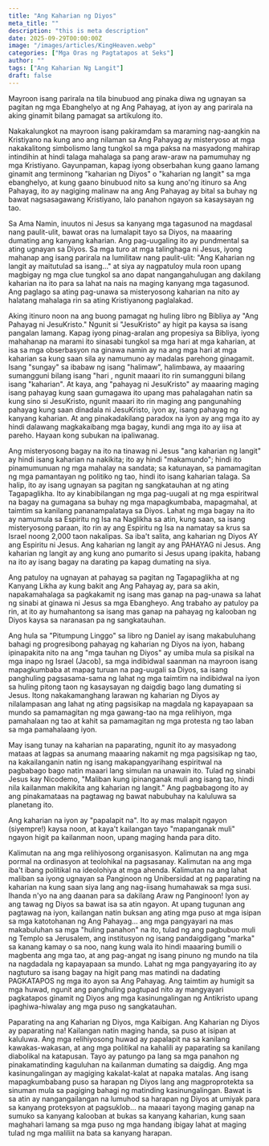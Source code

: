 ```yaml
---
title: "Ang Kaharian ng Diyos"
meta_title: ""
description: "this is meta description"
date: 2025-09-29T00:00:00Z
image: "/images/articles/KingHeaven.webp"
categories: ["Mga Oras ng Pagtatapos at Seks"]
author: ""
tags: ["Ang Kaharian Ng Langit"]
draft: false
---
```


Mayroon isang parirala na tila binubuod ang pinaka diwa ng ugnayan sa pagitan ng mga Ebanghelyo at ng Ang Pahayag, at iyon ay ang parirala na aking ginamit bilang pamagat sa artikulong ito.  
  
Nakakalungkot na mayroon isang pakiramdam sa maraming nag-aangkin na Kristiyano na kung ano ang nilaman sa Ang Pahayag ay misteryoso at mga nakakalitong simbolismo lang tungkol sa mga paksa na masyadong mahirap intindihin at hindi talaga mahalaga sa pang araw-araw na pamumuhay ng mga Kristiyano. Gayunpaman, kapag iyong obserbahan kung gaano lamang ginamit ang terminong "kaharian ng Diyos" o "kaharian ng langit" sa mga ebanghelyo, at kung gaano binubuod nito sa kung ano'ng itinuro sa Ang Pahayag, ito ay nagiging malinaw na ang Ang Pahayag ay bital sa buhay ng bawat nagsasagawang Kristiyano, lalo panahon ngayon sa kasaysayan ng tao.  
  
Sa Ama Namin, inuutos ni Jesus sa kanyang mga tagasunod na magdasal nang paulit-ulit, bawat oras na lumalapit tayo sa Diyos, na maaaring dumating ang kanyang kaharian. Ang pag-uugaling ito ay pundmental sa ating ugnayan sa Diyos. Sa mga turo at mga talinghaga ni Jesus, iyong mahanap ang isang parirala na lumilitaw nang paulit-ulit: "Ang Kaharian ng langit ay maitutulad sa isang..." at siya ay nagpatuloy mula roon upang magbigay ng mga clue tungkol sa ano dapat nangangahulugan ang dakilang kaharian na ito para sa lahat na nais na maging kanyang mga tagasunod. Ang paglago sa ating pag-unawa sa misteryosong kaharian na nito ay halatang mahalaga rin sa ating Kristiyanong paglalakad.  
  
Aking itinuro noon na ang buong pamagat ng huling libro ng Bibliya ay "Ang Pahayag ni JesuKristo." Ngunit si "JesuKristo" ay higit pa kaysa sa isang pangalan lamang. Kapag iyong pinag-aralan ang propesiya sa Bibliya, iyong mahahanap na marami ito sinasabi tungkol sa mga hari at mga kaharian, at isa sa mga obserbasyon na ginawa namin ay na ang mga hari at mga kaharian sa kung saan sila ay namumuno ay madalas parehong ginagamit. Isang "sungay" sa ibabaw ng isang "halimaw", halimbawa, ay maaaring sumangguni bilang isang "hari , ngunit maaari ito rin sumangguni bilang isang "kaharian". At kaya, ang "pahayag ni JesuKristo" ay maaaring maging isang pahayag kung saan gumagawa ito upang mas pahalagahan natin sa kung sino si JesuKristo, ngunit maaari ito rin maging ang pangunahing pahayag kung saan dinadala ni JesuKristo, iyon ay, isang pahayag ng kanyang kaharian. At ang pinakadakilang paradox na iyon ay ang mga ito ay hindi dalawang magkakaibang mga bagay, kundi ang mga ito ay iisa at pareho. Hayaan kong subukan na ipaliwanag.  
  
Ang misteryosong bagay na ito na tinawag ni Jesus "ang kaharian ng langit" ay hindi isang kaharian na nakikita; ito ay hindi "makamundo"; hindi ito pinamumunuan ng mga mahalay na sandata; sa katunayan, sa pamamagitan ng mga pamantayan ng politiko ng tao, hindi ito isang kaharian talaga. Sa halip, ito ay isang ugnayan sa pagitan ng sangkatauhan at ng ating Tagapaglikha. Ito ay kinabibilangan ng mga pag-uugali at ng mga espiritwal na bagay na gumagana sa buhay ng mga mapagkumbaba, mapagmahal, at taimtim sa kanilang pananampalataya sa Diyos. Lahat ng mga bagay na ito ay namumula sa Espiritu ng Isa na Naglikha sa atin, kung saan, sa isang misteryosong paraan, ito rin ay ang Espiritu ng Isa na namatay sa krus sa Israel noong 2,000 taon nakalipas. Sa iba't salita, ang kaharian ng Diyos AY ang Espiritu ni Jesus. Ang kaharian ng langit ay ang PAHAYAG ni Jesus. Ang kaharian ng langit ay ang kung ano pumarito si Jesus upang ipakita, habang na ito ay isang bagay na darating pa kapag dumating na siya.  
  
Ang patuloy na ugnayan at pahayag sa pagitan ng Tagapaglikha at ng Kanyang Likha ay kung bakit ang Ang Pahayag ay, para sa akin, napakamahalaga sa pagkakamit ng isang mas ganap na pag-unawa sa lahat ng sinabi at ginawa ni Jesus sa mga Ebangheyo. Ang trabaho ay patuloy pa rin, at ito ay humahantong sa isang mas ganap na pahayag ng kalooban ng Diyos kaysa sa naranasan pa ng sangkatauhan.  
  
Ang hula sa "Pitumpung Linggo" sa libro ng Daniel ay isang makabuluhang bahagi ng progresibong pahayag ng kaharian ng Diyos na iyon, habang ipinapakita nito na ang "mga tauhan ng Diyos" ay umiba mula sa pisikal na mga inapo ng Israel (Jacob), sa mga indibidwal saanman na mayroon isang mapagkumbaba at mapag turuan na pag-uugali sa Diyos, sa isang panghuling pagsasama-sama ng lahat ng mga taimtim na indibidwal na iyon sa huling pitong taon ng kasaysayan ng daigdig bago lang dumating si Jesus. Itong nakakamanghang larawan ng kaharian ng Diyos ay nilalampasan ang lahat ng ating pagsisikap na magdala ng kapayapaan sa mundo sa pamamagitan ng mga gawang-tao na mga relihiyon, mga pamahalaan ng tao at kahit sa pamamagitan ng mga protesta ng tao laban sa mga pamahalaang iyon.  
  
May isang tunay na kaharian na paparating, ngunit ito ay masyadong mataas at lagpas sa anumang maaaring nakamit ng mga pagsisikap ng tao, na kakailanganin natin ng isang makapangyarihang espiritwal na pagbabago bago natin maaari lang simulan na unawain ito. Tulad ng sinabi Jesus kay Nicodemo, "Maliban kung ipinanganak muli ang isang tao, hindi nila kailanman makikita ang kaharian ng langit." Ang pagbabagong ito ay ang pinakamataas na pagtawag ng bawat nabubuhay na kaluluwa sa planetang ito.  
  
Ang kaharian na iyon ay "papalapit na". Ito ay mas malapit ngayon (siyempre!) kaysa noon, at kaya't kailangan tayo "mapanganak muli" ngayon higit pa kailanman noon, upang maging handa para dito.  
  
Kalimutan na ang mga relihiyosong organisasyon. Kalimutan na ang mga pormal na ordinasyon at teolohikal na pagsasanay. Kalimutan na ang mga iba't ibang politikal na ideolohiya at mga ahenda. Kalimutan na ang lahat maliban sa iyong ugnayan sa Panginoon ng Unibersidad at ng paparating na kaharian na kung saan siya lang ang nag-iisang humahawak sa mga susi. Ihanda n'yo na ang daanan para sa dakilang Araw ng Panginoon! Iyon ay ang tawag ng Diyos sa bawat isa sa atin ngayon. At upang tugunan ang pagtawag na iyon, kailangan natin buksan ang ating mga puso at mga isipan sa mga katotohanan ng Ang Pahayag... ang mga pangyayari na mas makabuluhan sa mga "huling panahon" na ito, tulad ng ang pagbubuo muli ng Templo sa Jerusalem, ang institusyon ng isang pandaigdigang "marka" sa kanang kamay o sa noo, nang kung wala ito hindi maaaring bumili o magbenta ang mga tao, at ang pag-angat ng isang pinuno ng mundo na tila na nagdadala ng kapayapaan sa mundo. Lahat ng mga pangyayaring ito ay nagtuturo sa isang bagay na higit pang mas matindi na dadating PAGKATAPOS ng mga ito ayon sa Ang Pahayag. Ang taimtim ay humigit sa mga huwad, ngunit ang panghuling pagtupad nito ay mangyayari pagkatapos ginamit ng Diyos ang mga kasinungalingan ng Antikristo upang ipaghiwa-hiwalay ang mga puso ng sangkatauhan.  
  
Paparating na ang Kaharian ng Diyos, mga Kaibigan. Ang Kaharian ng Diyos ay paparating na! Kailangan natin maging handa, sa puso at isipan at kaluluwa. Ang mga relihiyosong huwad ay papalapit na sa kanilang kawakas-wakasan, at ang mga politikal na kahalili ay paparating sa kanilang diabolikal na katapusan. Tayo ay patungo pa lang sa mga panahon ng pinakamatinding kaguluhan na kailanman dumating sa daigdig. Ang mga kasinungalingan ay magiging kakalat-kalat at napaka matalas. Ang isang mapagkumbabang puso sa harapan ng Diyos lang ang magproprotekta sa sinuman mula sa pagiging bahagi ng matinding kasinungalingan. Bawat is sa atin ay nangangailangan na lumuhod sa harapan ng Diyos at umiyak para sa kanyang proteksyon at pagsuklob... na maaari tayong maging ganap na sumuko sa kanyang kalooban at bukas sa kanyang kaharian, kung saan maghahari lamang sa mga puso ng mga handang ibigay lahat at maging tulad ng mga maliliit na bata sa kanyang harapan.
